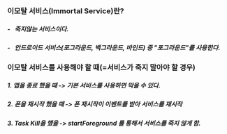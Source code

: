 

### 이모탈 서비스(Immortal Service)란?
##### - &nbsp; 죽지않는 서비스이다.
##### - &nbsp; 안드로이드 서비스(포그라운드, 백그라운드, 바인드) 중 "포그라운드"를 사용한다.


### 이모탈 서비스를 사용해야 할 때(=서비스가 죽지 말아야 할 경우)
##### 1. 앱을 종료 했을 때 -> 기본 서비스를 사용하면 막을 수 있다.
##### 2. 폰을 재시작 했을 때 -> 폰 재시작이 이벤트를 받아 서비스를 재시작
##### 3. Task Kill을 했을 -> startForeground 를 통해서 서비스를 죽지 않게 함.

<br/><br/>


  

<!-- ## 항목
* [리눅스 기본 명령어](https://github.com/jwsimhj97/TIL/blob/main/WORK/Linux/Linux_basicCommand.md)
* [리눅스 Su와 Su - 의 차이점](https://github.com/jwsimhj97/TIL/blob/main/WORK/Linux/Linux_Su.md)
 -->
